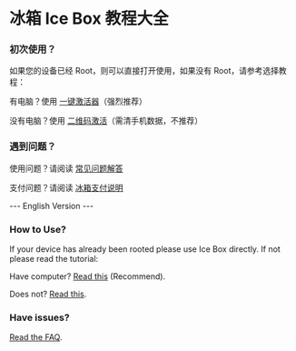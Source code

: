 # 冰箱 Ice Box 教程大全

### 初次使用？

如果您的设备已经 Root，则可以直接打开使用，如果没有 Root，请参考选择教程：

有电脑？使用 [一键激活器](https://iceboxdoc.catchingnow.com/一键激活工具)（强烈推荐）

没有电脑？使用 [二维码激活](http://iceboxdoc.catchingnow.com/免%20Root%20免电脑设置)（需清手机数据，不推荐）

### 遇到问题？

使用问题？请阅读 [常见问题解答](http://iceboxdoc.catchingnow.com/FAQ%20常见问题)

支付问题？请阅读 [冰箱支付说明](https://iceboxdoc.catchingnow.com/%E8%BD%AF%E4%BB%B6%E8%B4%AD%E4%B9%B0%E8%AF%B4%E6%98%8E)

 --- English Version ---

### How to Use?

If your device has already been rooted please use Ice Box directly. If not please read the tutorial:

Have computer? [Read this](http://iceboxdoc.catchingnow.com/Device%20Owner%20(Non%20Root)%20Setup) (Recommend).

Does not? [Read this](http://iceboxdoc.catchingnow.com/QR%20Code%20(Non%20Root)%20Setup).

### Have issues?
[Read the FAQ](http://iceboxdoc.catchingnow.com/FAQ).

